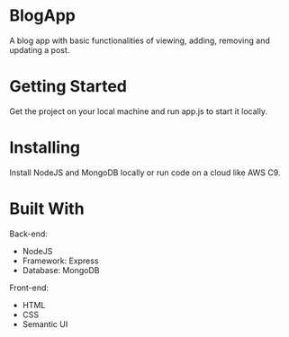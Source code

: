 # BlogApp
A blog app with basic functionalities of viewing, adding, removing and updating a post. 

# Getting Started
Get the project on your local machine and run app.js to start it locally.

# Installing
Install NodeJS and MongoDB locally or run code on a cloud like AWS C9.

# Built With
Back-end:
- NodeJS 
- Framework: Express
- Database: MongoDB

Front-end:
- HTML
- CSS
- Semantic UI

